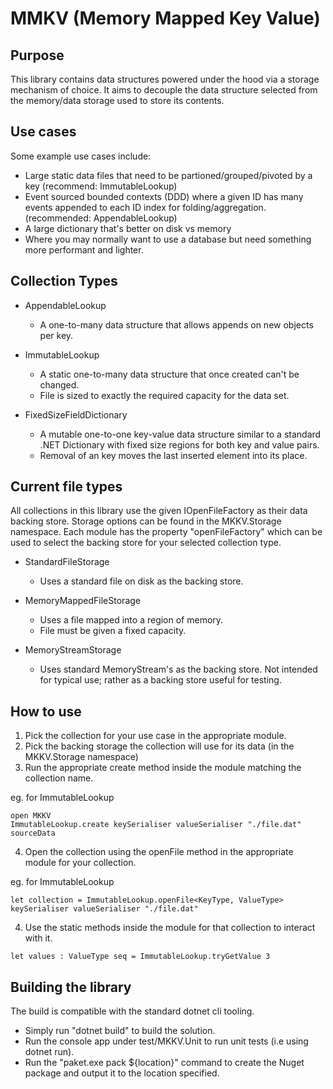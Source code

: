# MMKV (Memory Mapped Key Value)

## Purpose

This library contains data structures powered under the hood via a storage mechanism of choice. It aims to decouple the data structure selected from the memory/data storage used to store its contents.

## Use cases

Some example use cases include:

- Large static data files that need to be partioned/grouped/pivoted by a key (recommend: ImmutableLookup)
- Event sourced bounded contexts (DDD) where a given ID has many events appended to each ID index for folding/aggregation. (recommended: AppendableLookup)
- A large dictionary that's better on disk vs memory
- Where you may normally want to use a database but need something more performant and lighter.

## Collection Types

- AppendableLookup
  - A one-to-many data structure that allows appends on new objects per key.

- ImmutableLookup
  - A static one-to-many data structure that once created can't be changed.
  - File is sized to exactly the required capacity for the data set.

- FixedSizeFieldDictionary
  - A mutable one-to-one key-value data structure similar to a standard .NET Dictionary with fixed size regions for both key and value pairs.
  - Removal of an key moves the last inserted element into its place.

## Current file types

All collections in this library use the given IOpenFileFactory as their data backing store.
Storage options can be found in the MKKV.Storage namespace. 
Each module has the property "openFileFactory" which can be used to select the backing store for your selected collection type.

- StandardFileStorage
  - Uses a standard file on disk as the backing store.

- MemoryMappedFileStorage
  - Uses a file mapped into a region of memory.
  - File must be given a fixed capacity.

- MemoryStreamStorage
  - Uses standard MemoryStream's as the backing store. Not intended for typical use; rather as a backing store useful for testing.

## How to use

1. Pick the collection for your use case in the appropriate module.
2. Pick the backing storage the collection will use for its data (in the MKKV.Storage namespace)
3. Run the appropriate create method inside the module matching the collection name.

eg. for ImmutableLookup

```
open MKKV
ImmutableLookup.create keySerialiser valueSerialiser "./file.dat" sourceData
```

4. Open the collection using the openFile method in the appropriate module for your collection.

eg. for ImmutableLookup

```
let collection = ImmutableLookup.openFile<KeyType, ValueType> keySerialiser valueSerialiser "./file.dat"
```

4. Use the static methods inside the module for that collection to interact with it.

```
let values : ValueType seq = ImmutableLookup.tryGetValue 3
```

## Building the library

The build is compatible with the standard dotnet cli tooling. 

- Simply run "dotnet build" to build the solution.
- Run the console app under test/MKKV.Unit to run unit tests (i.e using dotnet run).
- Run the "paket.exe pack ${location}" command to create the Nuget package and output it to the location specified.